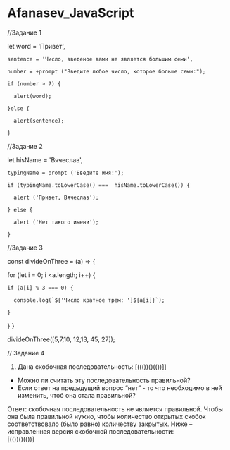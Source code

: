 # Afanasev_JavaScript

//Задание 1

let word = 'Привет',

    sentence = 'Число, введеное вами не является большим семи',
    
    number = +prompt ("Введите любое число, которое больше семи:");
    
    if (number > 7) { 
    
      alert(word);
      
    }else {
    
      alert(sentence);
      
    }

//Задание 2

let hisName = 'Вячеслав',

    typingName = prompt ('Введите имя:');
    
    if (typingName.toLowerCase() ===  hisName.toLowerCase()) {
    
      alert ('Привет, Вячеслав');
      
    } else {
    
      alert ('Нет такого имени');
      
    }

//Задание 3

const divideOnThree = (a) => {

  for (let i = 0; i <a.length; i++) {
  
    if (a[i] % 3 === 0) {
    
      console.log(`${'Числo кратное трем: '}${a[i]}`);
      
    }
  }
}

divideOnThree([5,7,10, 12,13, 45, 27]);


// Задание 4

1.	Дана скобочная последовательность: [((())()(())]]
- Можно ли считать эту последовательность правильной?
- Если ответ на предыдущий вопрос “нет” - то что необходимо в ней изменить, чтоб она стала правильной?

Ответ: скобочная последовательность не является правильной. 
Чтобы она была правильной нужно, чтобы количество открытых скобок соответствовало (было равно) количеству закрытых. Ниже – исправленная версия скобочной последовательности:  
[(())()(())]
